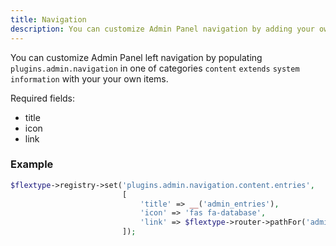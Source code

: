 ```yaml
---
title: Navigation
description: You can customize Admin Panel navigation by adding your own navigation items.
---
```


You can customize Admin Panel left navigation by populating `plugins.admin.navigation` in one of categories `content` `extends` `system` `information` with your your own items.

Required fields:
- title
- icon
- link

### Example

```php
$flextype->registry->set('plugins.admin.navigation.content.entries',
                         [
                             'title' => __('admin_entries'),
                             'icon' => 'fas fa-database',
                             'link' => $flextype->router->pathFor('admin.entries.index')
                         ]);
```
